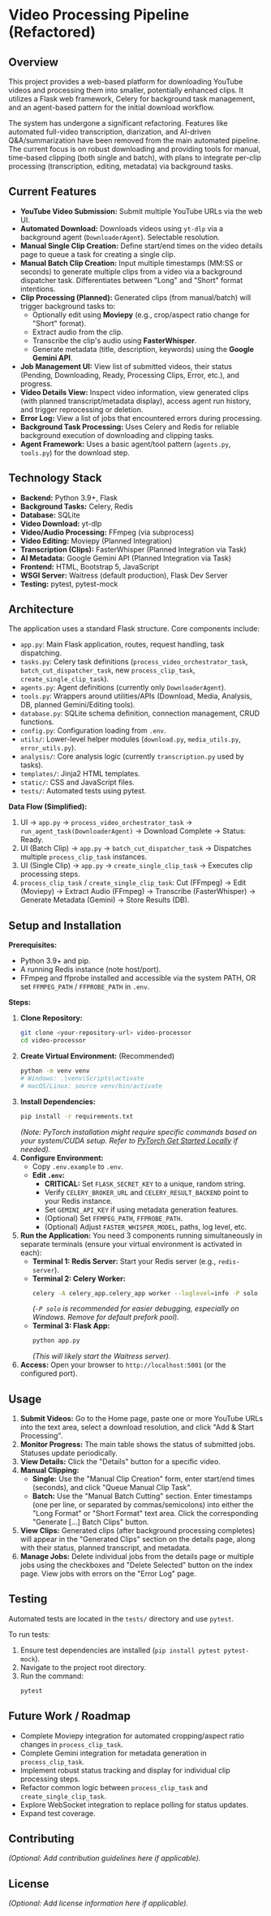 # Video Processing Pipeline (Refactored)

## Overview

This project provides a web-based platform for downloading YouTube videos and processing them into smaller, potentially enhanced clips. It utilizes a Flask web framework, Celery for background task management, and an agent-based pattern for the initial download workflow.

The system has undergone a significant refactoring. Features like automated full-video transcription, diarization, and AI-driven Q&A/summarization have been removed from the main automated pipeline. The current focus is on robust downloading and providing tools for manual, time-based clipping (both single and batch), with plans to integrate per-clip processing (transcription, editing, metadata) via background tasks.

## Current Features

*   **YouTube Video Submission:** Submit multiple YouTube URLs via the web UI.
*   **Automated Download:** Downloads videos using `yt-dlp` via a background agent (`DownloaderAgent`). Selectable resolution.
*   **Manual Single Clip Creation:** Define start/end times on the video details page to queue a task for creating a single clip.
*   **Manual Batch Clip Creation:** Input multiple timestamps (MM:SS or seconds) to generate multiple clips from a video via a background dispatcher task. Differentiates between "Long" and "Short" format intentions.
*   **Clip Processing (Planned):** Generated clips (from manual/batch) will trigger background tasks to:
    *   Optionally edit using **Moviepy** (e.g., crop/aspect ratio change for "Short" format).
    *   Extract audio from the clip.
    *   Transcribe the clip's audio using **FasterWhisper**.
    *   Generate metadata (title, description, keywords) using the **Google Gemini API**.
*   **Job Management UI:** View list of submitted videos, their status (Pending, Downloading, Ready, Processing Clips, Error, etc.), and progress.
*   **Video Details View:** Inspect video information, view generated clips (with planned transcript/metadata display), access agent run history, and trigger reprocessing or deletion.
*   **Error Log:** View a list of jobs that encountered errors during processing.
*   **Background Task Processing:** Uses Celery and Redis for reliable background execution of downloading and clipping tasks.
*   **Agent Framework:** Uses a basic agent/tool pattern (`agents.py`, `tools.py`) for the download step.

## Technology Stack

*   **Backend:** Python 3.9+, Flask
*   **Background Tasks:** Celery, Redis
*   **Database:** SQLite
*   **Video Download:** yt-dlp
*   **Video/Audio Processing:** FFmpeg (via subprocess)
*   **Video Editing:** Moviepy (Planned Integration)
*   **Transcription (Clips):** FasterWhisper (Planned Integration via Task)
*   **AI Metadata:** Google Gemini API (Planned Integration via Task)
*   **Frontend:** HTML, Bootstrap 5, JavaScript
*   **WSGI Server:** Waitress (default production), Flask Dev Server
*   **Testing:** pytest, pytest-mock

## Architecture

The application uses a standard Flask structure. Core components include:

*   `app.py`: Main Flask application, routes, request handling, task dispatching.
*   `tasks.py`: Celery task definitions (`process_video_orchestrator_task`, `batch_cut_dispatcher_task`, new `process_clip_task`, `create_single_clip_task`).
*   `agents.py`: Agent definitions (currently only `DownloaderAgent`).
*   `tools.py`: Wrappers around utilities/APIs (Download, Media, Analysis, DB, planned Gemini/Editing tools).
*   `database.py`: SQLite schema definition, connection management, CRUD functions.
*   `config.py`: Configuration loading from `.env`.
*   `utils/`: Lower-level helper modules (`download.py`, `media_utils.py`, `error_utils.py`).
*   `analysis/`: Core analysis logic (currently `transcription.py` used by tasks).
*   `templates/`: Jinja2 HTML templates.
*   `static/`: CSS and JavaScript files.
*   `tests/`: Automated tests using pytest.

**Data Flow (Simplified):**
1.  UI -> `app.py` -> `process_video_orchestrator_task` -> `run_agent_task(DownloaderAgent)` -> Download Complete -> Status: Ready.
2.  UI (Batch Clip) -> `app.py` -> `batch_cut_dispatcher_task` -> Dispatches multiple `process_clip_task` instances.
3.  UI (Single Clip) -> `app.py` -> `create_single_clip_task` -> Executes clip processing steps.
4.  `process_clip_task` / `create_single_clip_task`: Cut (FFmpeg) -> Edit (Moviepy) -> Extract Audio (FFmpeg) -> Transcribe (FasterWhisper) -> Generate Metadata (Gemini) -> Store Results (DB).

## Setup and Installation

**Prerequisites:**

*   Python 3.9+ and pip.
*   A running Redis instance (note host/port).
*   FFmpeg and ffprobe installed and accessible via the system PATH, OR set `FFMPEG_PATH` / `FFPROBE_PATH` in `.env`.

**Steps:**

1.  **Clone Repository:**
    ```bash
    git clone <your-repository-url> video-processor
    cd video-processor
    ```
2.  **Create Virtual Environment:** (Recommended)
    ```bash
    python -m venv venv
    # Windows: .\venv\Scripts\activate
    # macOS/Linux: source venv/bin/activate
    ```
3.  **Install Dependencies:**
    ```bash
    pip install -r requirements.txt
    ```
    *(Note: PyTorch installation might require specific commands based on your system/CUDA setup. Refer to [PyTorch Get Started Locally](https://pytorch.org/get-started/locally/) if needed).*
4.  **Configure Environment:**
    *   Copy `.env.example` to `.env`.
    *   **Edit `.env`:**
        *   **CRITICAL:** Set `FLASK_SECRET_KEY` to a unique, random string.
        *   Verify `CELERY_BROKER_URL` and `CELERY_RESULT_BACKEND` point to your Redis instance.
        *   Set `GEMINI_API_KEY` if using metadata generation features.
        *   (Optional) Set `FFMPEG_PATH`, `FFPROBE_PATH`.
        *   (Optional) Adjust `FASTER_WHISPER_MODEL`, paths, log level, etc.
5.  **Run the Application:** You need 3 components running simultaneously in separate terminals (ensure your virtual environment is activated in each):
    *   **Terminal 1: Redis Server:** Start your Redis server (e.g., `redis-server`).
    *   **Terminal 2: Celery Worker:**
        ```bash
        celery -A celery_app.celery_app worker --loglevel=info -P solo
        ```
        *(`-P solo` is recommended for easier debugging, especially on Windows. Remove for default prefork pool).*
    *   **Terminal 3: Flask App:**
        ```bash
        python app.py
        ```
        *(This will likely start the Waitress server).*
6.  **Access:** Open your browser to `http://localhost:5001` (or the configured port).

## Usage

1.  **Submit Videos:** Go to the Home page, paste one or more YouTube URLs into the text area, select a download resolution, and click "Add & Start Processing".
2.  **Monitor Progress:** The main table shows the status of submitted jobs. Statuses update periodically.
3.  **View Details:** Click the "Details" button for a specific video.
4.  **Manual Clipping:**
    *   **Single:** Use the "Manual Clip Creation" form, enter start/end times (seconds), and click "Queue Manual Clip Task".
    *   **Batch:** Use the "Manual Batch Cutting" section. Enter timestamps (one per line, or separated by commas/semicolons) into either the "Long Format" or "Short Format" text area. Click the corresponding "Generate [...] Batch Clips" button.
5.  **View Clips:** Generated clips (after background processing completes) will appear in the "Generated Clips" section on the details page, along with their status, planned transcript, and metadata.
6.  **Manage Jobs:** Delete individual jobs from the details page or multiple jobs using the checkboxes and "Delete Selected" button on the index page. View jobs with errors on the "Error Log" page.

## Testing

Automated tests are located in the `tests/` directory and use `pytest`.

To run tests:

1.  Ensure test dependencies are installed (`pip install pytest pytest-mock`).
2.  Navigate to the project root directory.
3.  Run the command:
    ```bash
    pytest
    ```

## Future Work / Roadmap

*   Complete Moviepy integration for automated cropping/aspect ratio changes in `process_clip_task`.
*   Complete Gemini integration for metadata generation in `process_clip_task`.
*   Implement robust status tracking and display for individual clip processing steps.
*   Refactor common logic between `process_clip_task` and `create_single_clip_task`.
*   Explore WebSocket integration to replace polling for status updates.
*   Expand test coverage.

## Contributing

*(Optional: Add contribution guidelines here if applicable).*

## License

*(Optional: Add license information here if applicable).*